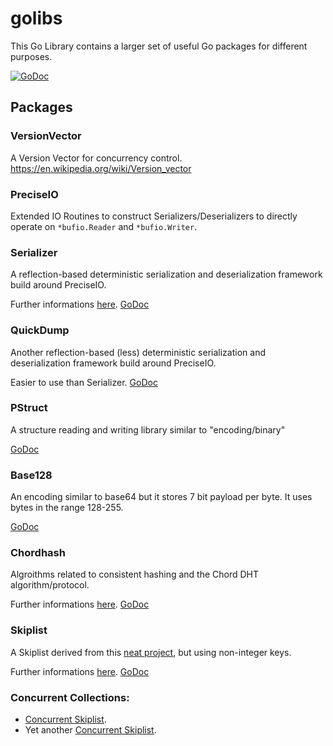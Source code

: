 # golibs
This Go Library contains a larger set of useful Go packages for different purposes.

[![GoDoc](https://godoc.org/github.com/byte-mug/golibs?status.svg)](https://godoc.org/github.com/byte-mug/golibs)

## Packages

### VersionVector

A Version Vector for concurrency control. https://en.wikipedia.org/wiki/Version_vector

### PreciseIO

Extended IO Routines to construct Serializers/Deserializers to directly operate on
`*bufio.Reader` and `*bufio.Writer`.

### Serializer

A reflection-based deterministic serialization and deserialization framework build around PreciseIO.

Further informations [here](serializer/). [GoDoc](https://byte-mug.github.io/pkg/github.com/byte-mug/golibs/serializer/)

### QuickDump

Another reflection-based (less) deterministic serialization and deserialization framework build around PreciseIO.

Easier to use than Serializer. [GoDoc](https://byte-mug.github.io/pkg/github.com/byte-mug/golibs/quickdump/)

### PStruct

A structure reading and writing library similar to "encoding/binary"

[GoDoc](https://byte-mug.github.io/pkg/github.com/byte-mug/golibs/pstruct/)

### Base128

An encoding similar to base64 but it stores 7 bit payload per byte. It uses bytes in the range 128-255.

[GoDoc](https://byte-mug.github.io/pkg/github.com/byte-mug/golibs/base128/)

### Chordhash

Algroithms related to consistent hashing and the Chord DHT algorithm/protocol.

Further informations [here](chordhash/). [GoDoc](https://byte-mug.github.io/pkg/github.com/byte-mug/golibs/chordhash/)

### Skiplist

A Skiplist derived from this [neat project](https://github.com/kkdai/skiplist), but using non-integer keys.

Further informations [here](skiplist/). [GoDoc](https://byte-mug.github.io/pkg/github.com/byte-mug/golibs/skiplist/)

### Concurrent Collections:

* [Concurrent Skiplist](concurrent/skiplist/).
* Yet another [Concurrent Skiplist](concurrent/sortlist/).

